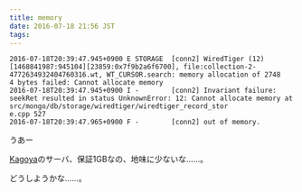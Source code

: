 ```yaml
---
title: memory
date: 2016-07-18 21:56 JST
tags: 
---
```


```
2016-07-18T20:39:47.945+0900 E STORAGE  [conn2] WiredTiger (12) [1468841987:945104][23859:0x7f9b2a6f6700], file:collection-2-4772634932404760316.wt, WT_CURSOR.search: memory allocation of 2748
4 bytes failed: Cannot allocate memory
2016-07-18T20:39:47.945+0900 I -        [conn2] Invariant failure: seekRet resulted in status UnknownError: 12: Cannot allocate memory at src/mongo/db/storage/wiredtiger/wiredtiger_record_stor
e.cpp 527
2016-07-18T20:39:47.965+0900 F -        [conn2] out of memory.
```

うあー

[Kagoya](https://www.kagoya.jp/cloud/vps/)のサーバ、保証1GBなの、地味に少ないな……。

どうしようかな……。
